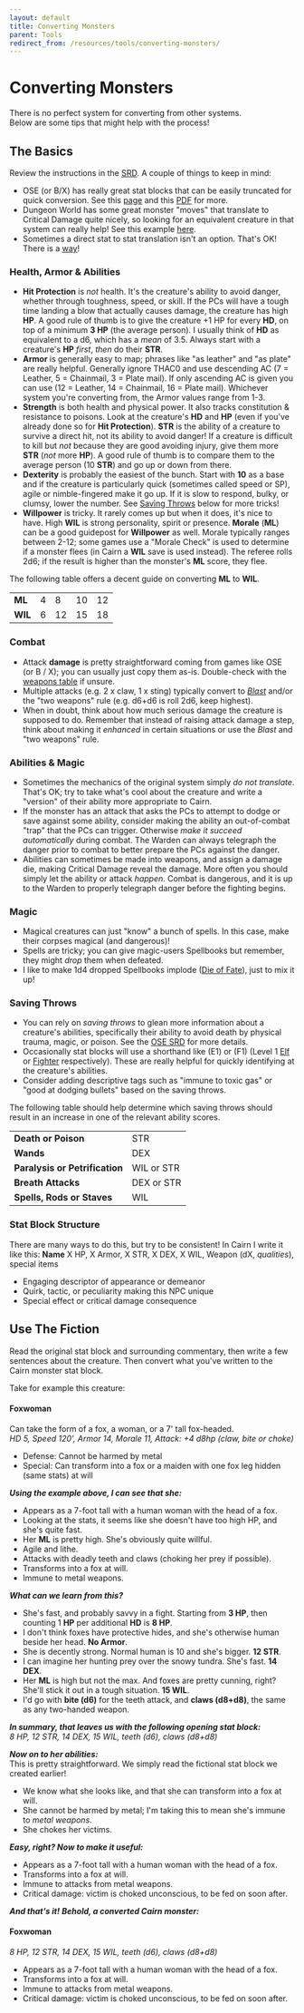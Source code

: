 ```yaml
---
layout: default
title: Converting Monsters
parent: Tools
redirect_from: /resources/tools/converting-monsters/
---
```


# Converting Monsters

There is no perfect system for converting from other systems.  
Below are some tips that might help with the process!

## The Basics
Review the instructions in the [SRD](https://cairnrpg.com/cairn-srd/#creating-monsters). A couple of things to keep in mind:
- OSE (or B/X) has really great stat blocks that can be easily truncated for quick conversion. See this [page](https://oldschoolessentials.necroticgnome.com/srd/index.php/General) and this [PDF](https://necroticgnome.com/products/old-school-essentials-adaptation-guidelines) for more.
- Dungeon World has some great monster "moves" that translate to Critical Damage quite nicely, so looking for an equivalent creature in that system can really help! See this example [here](http://codex.dungeon-world.com/monster/5698559156420608).
- Sometimes a direct stat to stat translation isn't an option. That's OK! There is a [way](/resources/tools/converting-monsters/#use-the-fiction)!

### Health, Armor & Abilities
- **Hit Protection** is _not_ health. It's the creature's ability to avoid danger, whether through toughness, speed, or skill. If the PCs will have a tough time landing a blow that actually causes damage, the creature has high **HP**. A good rule of thumb is to give the creature +1 HP for every **HD**, on top of a minimum **3 HP** (the average person). I usually think of **HD** as equivalent to a d6, which has a _mean_ of 3.5. Always start with a creature's **HP** _first_, _then_ do their **STR**.
- **Armor** is generally easy to map; phrases like "as leather" and "as plate" are really helpful. Generally ignore THAC0 and use descending AC (7 = Leather, 5 = Chainmail, 3 = Plate mail). If only ascending AC is given you can use (12 = Leather, 14 = Chainmail, 16 = Plate mail). Whichever system you're converting from, the Armor values range from 1-3.
- **Strength** is both health and physical power.  It also tracks constitution & resistance to poisons.  Look at the creature's **HD** and **HP** (even if you've already done so for **Hit Protection**). **STR** is the ability of a creature to survive a direct hit, not its ability to avoid danger! If a creature is difficult to kill but _not_ because they are good avoiding injury, give them more **STR** (_not_ more **HP**). A good rule of thumb is to compare them to the average person (10 **STR**) and go up or down from there.
- **Dexterity** is probably the easiest of the bunch. Start with **10** as a base and if the creature is particularly quick (sometimes called speed or SP), agile or nimble-fingered make it go up. If it is slow to respond, bulky, or clumsy, lower the number. See [Saving Throws](#saving-throws) below for more tricks!
- **Willpower** is tricky. It rarely comes up but when it does, it's nice to have. High **WIL** is strong personality, spirit or presence. **Morale** (**ML**) can be a good guidepost for **Willpower** as well. Morale typically ranges between 2-12; some games use a "Morale Check" is used to determine if a monster flees (in Cairn a **WIL** save is used instead). The referee rolls 2d6; if the result is higher than the monster's **ML** score, they flee.  

The following table offers a decent guide on converting **ML** to **WIL**.

|         |   |    |    |    |
|---------|---|----|----|----|
| **ML**  | 4 | 8  | 10 | 12 |
| **WIL** | 6 | 12 | 15 | 18 |

### Combat
- Attack **damage** is pretty straightforward coming from games like OSE (or B / X); you can usually just copy them as-is. Double-check with the [weapons table](/cairn-srd/#weapons) if unsure.
- Multiple attacks (e.g. 2 x claw, 1 x sting) typically convert to [_Blast_](/cairn-srd#Blast) and/or the "two weapons" rule (e.g. d6+d6 is roll 2d6, keep highest).
- When in doubt, think about how much serious damage the creature is supposed to do. Remember that instead of raising attack damage a step, think about making it _enhanced_ in certain situations or use the _Blast_ and "two weapons" rule.

### Abilities & Magic
- Sometimes the mechanics of the original system simply _do not translate_. That's OK; try to take what's cool about the creature and write a "version" of their ability more appropriate to Cairn.
- If the monster has an attack that asks the PCs to attempt to dodge or save against some ability, consider making the ability an out-of-combat "trap" that the PCs can trigger. Otherwise _make it succeed automatically_ during combat. The Warden can always telegraph the danger prior to combat to better prepare the PCs against the danger.
- Abilities can sometimes be made into weapons, and assign a damage die, making Critical Damage reveal the damage. More often you should simply let the ability or attack _happen_. Combat is dangerous, and it is up to the Warden to properly telegraph danger before the fighting begins.

### Magic
- Magical creatures can just "know" a bunch of spells. In this case, make their corpses magical (and dangerous)!
- Spells are tricky; you can give magic-users Spellbooks but remember, they might _drop_ them when defeated.
- I like to make 1d4 dropped Spellbooks implode ([Die of Fate](/cairn-srd#die-of-fate)), just to mix it up!

### Saving Throws
- You can rely on _saving throws_ to glean more information about a creature's abilities, specifically their ability to avoid death by physical trauma, magic, or poison. See the [OSE SRD](https://oldschoolessentials.necroticgnome.com/srd/index.php/Checks,_Damage,_Saves) for more details.
- Occasionally stat blocks will use a shorthand like (E1) or (F1) (Level 1 [Elf](https://oldschoolessentials.necroticgnome.com/srd/index.php/Elf) or [Fighter](https://oldschoolessentials.necroticgnome.com/srd/index.php/Fighter) respectively). These are really helpful for quickly identifying at the creature's abilities.
- Consider adding descriptive tags such as "immune to toxic gas" or "good at dodging bullets" based on the saving throws.

The following table should help determine which saving throws should result in an increase in one of the relevant ability scores.

|                                |            |
| ------------------------------ | ---------- |
| **Death or Poison**            | STR        |
| **Wands**                      | DEX        |
| **Paralysis or Petrification** | WIL or STR |
| **Breath Attacks**             | DEX or STR |
| **Spells, Rods or Staves**     | WIL        |

### Stat Block Structure
 There are many ways to do this, but try to be consistent! In Cairn I write it like this:
**Name**
X HP, X Armor, X STR, X DEX, X WIL, Weapon (dX, _qualities_), special items
- Engaging descriptor of appearance or demeanor
- Quirk, tactic, or peculiarity making this NPC unique
- Special effect or critical damage consequence

## Use The Fiction
Read the original stat block and surrounding commentary, then write a few sentences about the creature. Then convert what you've written to the Cairn monster stat block.

Take for example this creature:

#### Foxwoman
Can take the form of a fox, a woman, or a 7' tall fox-headed.  
_HD 5, Speed 120', Armor 14, Morale 11, Attack: +4 d8hp (claw, bite or choke)_
- Defense: Cannot be harmed by metal
- Special: Can transform into a fox or a maiden with one fox leg hidden (same stats) at will

_**Using the example above, I can see that she:**_  
- Appears as a 7-foot tall with a human woman with the head of a fox.
- Looking at the stats, it seems like she doesn't have too high HP, and she's quite fast.
- Her **ML** is pretty high. She's obviously quite willful.
- Agile and lithe.
- Attacks with deadly teeth and claws (choking her prey if possible).
- Transforms into a fox at will.
- Immune to metal weapons.

_**What can we learn from this?**_  
- She's fast, and probably savvy in a fight. Starting from **3 HP**, then counting 1 **HP** per additional **HD** is **8 HP**.
- I don't think foxes have protective hides, and she's otherwise human beside her head. **No Armor**.
- She is decently strong. Normal human is 10 and she's bigger. **12 STR**.
- I can imagine her hunting prey over the snowy tundra. She's fast. **14 DEX**.
- Her **ML** is high but not the max. And foxes are pretty cunning, right? She'll stick it out in a tough situation. **15 WIL**.
- I'd go with **bite (d6)** for the teeth attack, and **claws (d8+d8)**, the same as any two-handed weapon.

_**In summary, that leaves us with the following opening stat block:**_  
_8 HP, 12 STR, 14 DEX, 15 WIL, teeth (d6), claws (d8+d8)_

_**Now on to her abilities:**_  
This is pretty straightforward. We simply read the fictional stat block we created earlier!
- We know what she looks like, and that she can transform into a fox at will.
- She cannot be harmed by metal; I'm taking this to mean she's immune to _metal weapons_.
- She chokes her victims.

_**Easy, right? Now to make it useful:**_  
- Appears as a 7-foot tall with a human woman with the head of a fox.
- Transforms into a fox at will.
- Immune to attacks from metal weapons.
- Critical damage: victim is choked unconscious, to be fed on soon after.

_**And that's it!**_
_**Behold, a converted Cairn monster:**_

#### Foxwoman
_8 HP, 12 STR, 14 DEX, 15 WIL, teeth (d6), claws (d8+d8)_
- Appears as a 7-foot tall with a human woman with the head of a fox.
- Transforms into a fox at will.
- Immune to attacks from metal weapons.
- Critical damage: victim is choked unconscious, to be fed on soon after.
